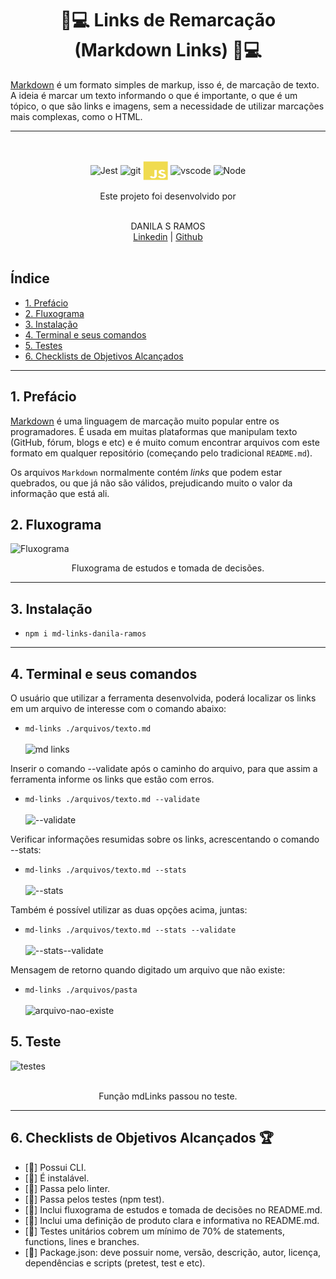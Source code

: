 # <div align="center"> 🔗💻 Links de Remarcação (Markdown Links) 🔗💻

[Markdown](https://www.alura.com.br/artigos/como-trabalhar-com-markdown) é um formato simples de markup, isso é, de marcação de texto. A ideia é marcar um texto informando o que é importante, o que é um tópico, o que são links e imagens, sem a necessidade de utilizar marcações mais complexas, como o HTML.

***
<div align="center">
 
  <br>
  <br>
  <img align="center" alt="Jest" height="30" width="40" src="https://cdn.jsdelivr.net/gh/devicons/devicon/icons/jest/jest-plain.svg" /> 
  <img align="center" alt="git" height="30" width="40" src="https://cdn.jsdelivr.net/gh/devicons/devicon/icons/git/git-original.svg" />
  <img align="center" alt="Rafa-Js" height="30" width="40" src="https://raw.githubusercontent.com/devicons/devicon/master/icons/javascript/javascript-plain.svg">
  <img align="center" alt="vscode" height="30" width="40" src="https://cdn.jsdelivr.net/gh/devicons/devicon/icons/vscode/vscode-original.svg" />
  <img align="center" alt="Node" height="30" width="40" src="https://cdn.jsdelivr.net/gh/devicons/devicon/icons/nodejs/nodejs-original.svg" />
  <br>
  <br>
  Este projeto foi desenvolvido por 
  <br>
  
  <br> DANILA S RAMOS <br> 
  [Linkedin](https://www.linkedin.com/in/danila-ramos) | [Github](https://github.com/DanilaRamos) 
  <br>
  <br>
  
</div>
 
## Índice

* [1. Prefácio](#1-prefacio) 
* [2. Fluxograma](#2-fluxograma) 
* [3. Instalação](#3-Instalação) 
* [4. Terminal e seus comandos](#4-Terminal-e-seus-comandos)
* [5. Testes](#5-testes) 
* [6. Checklists de Objetivos Alcançados](#6-checklist-de-objetivos-alcançados) 

***

## 1. Prefácio

[Markdown](https://pt.wikipedia.org/wiki/Markdown) é uma linguagem de marcação
muito popular entre os programadores. É usada em muitas plataformas que
manipulam texto (GitHub, fórum, blogs e etc) e é muito comum encontrar arquivos
com este formato em qualquer repositório (começando pelo tradicional
`README.md`).

Os arquivos `Markdown` normalmente contém _links_ que podem estar
quebrados, ou que já não são válidos, prejudicando muito o valor da
informação que está ali.

## 2. Fluxograma 

![Fluxograma](https://github.com/DanilaRamos/SAP009-social-network/assets/104326333/0c8e326a-b504-474e-b443-614784f4a9c3)

<div align="center">
 Fluxograma de estudos e tomada de decisões.
</div>

***

## 3. Instalação

*  `npm i md-links-danila-ramos`

***

## 4. Terminal e seus comandos
  
O usuário que utilizar a ferramenta desenvolvida, poderá localizar os links em um arquivo de interesse com o comando abaixo:
  * `md-links ./arquivos/texto.md` </br>
  </br>![md links](https://github.com/DanilaRamos/SAP009-card-validation/assets/104326333/243ce76f-b86f-4706-b3a2-67aac14ce264)
 
Inserir o comando --validate após o caminho do arquivo, para que assim a ferramenta informe os links que estão com erros.
* `md-links ./arquivos/texto.md --validate` </br>
</br>![--validate](https://github.com/DanilaRamos/SAP009-card-validation/assets/104326333/163120b7-345d-4d5b-80a5-a848daa4b91e)

Verificar informações resumidas sobre os links, acrescentando o comando --stats:
* `md-links ./arquivos/texto.md --stats` </br>
</br>![--stats](https://github.com/DanilaRamos/SAP009-card-validation/assets/104326333/50d20e74-c99c-48a4-a83b-f98749533cbf)

Também é possível utilizar as duas opções acima, juntas:
* `md-links ./arquivos/texto.md --stats --validate` </br>
</br>![--stats--validate](https://github.com/DanilaRamos/SAP009-card-validation/assets/104326333/47bf6d3e-7ec8-4394-ac36-fcead077293d)

Mensagem de retorno quando digitado um arquivo que não existe:
* `md-links ./arquivos/pasta` </br>
</br>![arquivo-nao-existe](https://github.com/DanilaRamos/SAP009-card-validation/assets/104326333/24f30ad8-858e-4e48-b3e8-90fd11a46aef)

## 5. Teste

![testes](https://github.com/DanilaRamos/SAP009-md-links/assets/104326333/c5bd53ab-45fb-40bc-b9b7-5774733df9f9)

</br>

<div align="center">
Função mdLinks passou no teste.
</div>

***

## 6. Checklists de Objetivos Alcançados 🏆

- [:star2:] Possui CLI.
- [:star2:] É instalável.
- [:star2:] Passa pelo linter.
- [:star2:] Passa pelos testes (npm test).
- [:star2:] Inclui fluxograma de estudos e tomada de decisões no README.md.
- [:star2:] Inclui uma definição de produto clara e informativa no README.md.
- [:star2:] Testes unitários cobrem um mínimo de 70% de statements, functions, lines e branches.
- [:star2:] Package.json: deve possuir nome, versão, descrição, autor, licença, dependências e scripts (pretest, test e etc).
